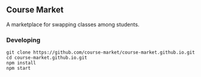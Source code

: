 Course Market
---

A marketplace for swapping classes among students.

### Developing

```
git clone https://github.com/course-market/course-market.github.io.git
cd course-market.github.io.git
npm install
npm start
```
